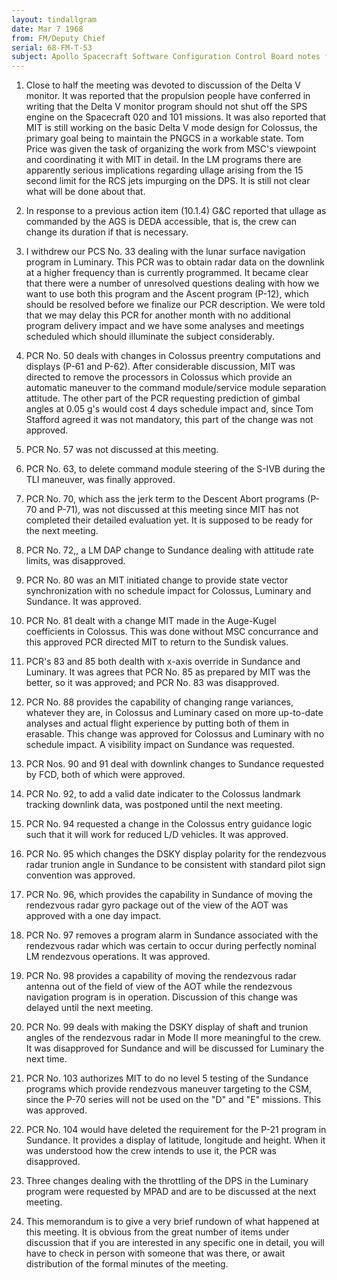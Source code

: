 ```yaml
---
layout: tindallgram
date: Mar 7 1968
from: FM/Deputy Chief
serial: 68-FM-T-53
subject: Apollo Spacecraft Software Configuration Control Board notes for March 4 meeting
---
```

 1.  Close to half the meeting was devoted to discussion of the Delta V
monitor.  It was reported that the propulsion people have conferred in
writing that the Delta V monitor program should not shut off the SPS
engine on the Spacecraft 020 and 101 missions.  It was also reported
that MIT is still working on the basic Delta V mode design for Colossus,
the primary goal being to maintain the PNGCS in a workable state.
Tom Price was given the task of organizing the work from MSC's viewpoint
and coordinating it with MIT in detail.  In the LM programs there are
apparently serious implications regarding ullage arising from the 15
second limit for the RCS jets impurging on the DPS.  It is still not clear
what will be done about that.


 2.  In response to a previous action item (10.1.4) G&C reported that
ullage as commanded by the AGS is DEDA accessible, that is, the crew
can change its duration if that is necessary.

 3.  I withdrew our PCS No. 33 dealing with the lunar surface navigation
program in Luminary.  This PCR was to obtain radar data on the downlink
at a higher frequency than is currently programmed.  It became clear
that there were a number of unresolved questions dealing with how we
want to use both this program and the Ascent program (P-12), which should
be resolved before we finalize our PCR description.  We were told that we
may delay this PCR for another month with no additional program delivery
impact and we have some analyses and meetings scheduled which should
illuminate the subject considerably.

 4.  PCR No. 50 deals with changes in Colossus preentry computations and
displays (P-61 and P-62).  After considerable discussion, MIT was
directed to remove the processors in Colossus which provide an automatic
maneuver to the command module/service module separation attitude.  The
other part of the PCR requesting prediction of gimbal angles at 0.05 g's
would cost 4 days schedule impact and, since Tom Stafford agreed it was
not mandatory, this part of the change was not approved.

 5.  PCR No. 57 was not discussed at this meeting.

 6.  PCR No. 63, to delete command module steering of the S-IVB during the
TLI maneuver, was finally approved.

 7.  PCR No. 70, which ass the jerk term to the Descent Abort programs
(P-70 and P-71), was not discussed at this meeting since MIT has not
completed their detailed evaluation yet.  It is supposed to be ready
for the next meeting.

 8.  PCR No. 72,, a LM DAP change to Sundance dealing with attitude rate
limits, was disapproved.

 9.  PCR No. 80 was an MIT initiated change to provide state vector
synchronization with no schedule impact for Colossus, Luminary and
Sundance.  It was approved.

10.  PCR No. 81 dealt with a change MIT made in the Auge-Kugel coefficients
in Colossus.  This was done without MSC concurrance and this approved PCR
directed MIT to return to the Sundisk values.

11.  PCR's 83 and 85 both dealth with x-axis override in Sundance and
Luminary.  It was agrees that PCR No. 85 as prepared by MIT was the better,
so it was approved; and PCR No. 83 was disapproved.

12.  PCR No. 88 provides the capability of changing range variances, whatever
they are, in Colossus and Luminary cased on more up-to-date analyses and
actual flight experience by putting both of them in erasable.  This change
was approved for Colossus and Luminary with no schedule impact.  A visibility
impact on Sundance was requested.

13.  PCR Nos. 90 and 91 deal with downlink changes to Sundance requested
by FCD, both of which were approved.

14.  PCR No. 92, to add a valid date indicater to the Colossus landmark
tracking downlink data, was postponed  until the next meeting.

15.  PCR No. 94 requested a change in the Colossus entry guidance logic
such that it will work for reduced L/D vehicles.  It was approved.

16.  PCR No. 95 which changes the DSKY display polarity for the rendezvous
radar trunion angle in Sundance to be consistent with standard pilot
sign convention was approved.

17.  PCR No. 96, which provides the capability in Sundance of moving the
rendezvous radar gyro package out of the view of the AOT was approved with
a one day impact.

18.  PCR No. 97 removes a program alarm in Sundance associated with the
rendezvous radar which was certain to occur during perfectly nominal LM
rendezvous operations.  It was approved.

19.  PCR No. 98 provides a capability of moving the rendezvous radar
antenna out of the field of view of the AOT while the rendezvous navigation
program is in operation.  Discussion of this change was delayed until the
next meeting.

20.  PCR No. 99 deals with making the DSKY display of shaft and trunion
angles of the rendezvous radar in Mode II more meaningful to the crew.
It was disapproved for Sundance and will be discussed for Luminary the
next time.

21.  PCR No. 103 authorizes MIT to do no level 5 testing of the Sundance
programs which provide rendezvous maneuver targeting to the CSM, since
the P-70 series will not be used on the "D" and "E" missions.  This was
approved.

22.  PCR No. 104 would have deleted the requirement for the P-21 program
in Sundance.  It provides a display of latitude, longitude and height.
When it was understood how the crew intends to use it, the PCR was
disapproved.

23.  Three changes dealing with the throttling of the DPS in the Luminary
program were requested by MPAD and are to be discussed at the next meeting.

24.  This memorandum is to give a very brief rundown of what happened at
this meeting.  It is obvious from the great number of items under discussion
that if you are interested in any specific one in detail, you will have to
check in person with someone that was there, or await distribution of the
formal minutes of the meeting.